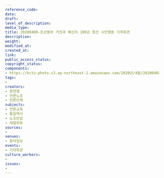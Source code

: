 ```yaml
---
reference_code: 
date: 
draft: 
level_of_description: 
media_type: 
title: 20200408-조선동아 거짓과 배신의 100년 청산 시민행동 기자회견
description: 
weight: 
modified_at: 
created_at: 
link: 
public_access_status: 
copyright_status: 
components:
- https://kctu-photo.s3.ap-northeast-2.amazonaws.com/2020년/4월/20200408-조선동아+거짓과+배신의+100년+청산+시민행동+기자회견/IMG_9565.jpg
tags:
- 
creators:
- 총연맹
- 언론노조
- 언론단체
subjects:
- 언론교육
- 통일역사
- 노조탄압
- 재벌외투
sources:
- 
venues:
- 동아일보
events:
- 기자회견
culture_workers:
- 
issues:
- 
---
```

